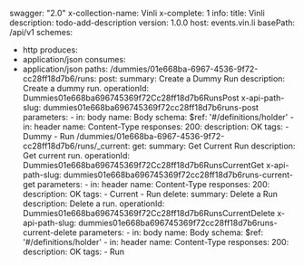 swagger: "2.0"
x-collection-name: Vinli
x-complete: 1
info:
  title: Vinli
  description: todo-add-description
  version: 1.0.0
host: events.vin.li
basePath: /api/v1
schemes:
- http
produces:
- application/json
consumes:
- application/json
paths:
  /dummies/01e668ba-6967-4536-9f72-cc28ff18d7b6/runs:
    post:
      summary: Create a Dummy Run
      description: Create a dummy run.
      operationId: Dummies01e668ba696745369f72Cc28ff18d7b6RunsPost
      x-api-path-slug: dummies01e668ba696745369f72cc28ff18d7b6runs-post
      parameters:
      - in: body
        name: Body
        schema:
          $ref: '#/definitions/holder'
      - in: header
        name: Content-Type
      responses:
        200:
          description: OK
      tags:
      - Dummy
      - Run
  /dummies/01e668ba-6967-4536-9f72-cc28ff18d7b6/runs/_current:
    get:
      summary: Get Current Run
      description: Get current run.
      operationId: Dummies01e668ba696745369f72Cc28ff18d7b6RunsCurrentGet
      x-api-path-slug: dummies01e668ba696745369f72cc28ff18d7b6runs-current-get
      parameters:
      - in: header
        name: Content-Type
      responses:
        200:
          description: OK
      tags:
      - Current
      - Run
    delete:
      summary: Delete a Run
      description: Delete a run.
      operationId: Dummies01e668ba696745369f72Cc28ff18d7b6RunsCurrentDelete
      x-api-path-slug: dummies01e668ba696745369f72cc28ff18d7b6runs-current-delete
      parameters:
      - in: body
        name: Body
        schema:
          $ref: '#/definitions/holder'
      - in: header
        name: Content-Type
      responses:
        200:
          description: OK
      tags:
      - Run